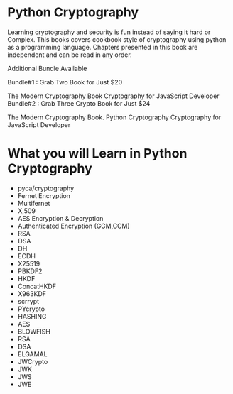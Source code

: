 # Python Cryptography

Learning cryptography and security is fun instead of saying it hard or Complex. This books covers cookbook style of cryptography using python as a programming language. Chapters presented in this book are independent and can be read in any order. 



Additional Bundle Available

Bundle#1 : Grab Two Book for Just $20

The Modern Cryptography Book
Cryptography for JavaScript Developer
Bundle#2 : Grab Three Crypto Book for Just $24

The Modern Cryptography Book.
Python Cryptography
Cryptography for JavaScript Developer

# What you will Learn in Python Cryptography

* pyca/cryptography
* Fernet Encryption
* Multifernet
* X,509
* AES Encryption & Decryption
* Authenticated Encryption (GCM,CCM)
* RSA
* DSA
* DH
* ECDH
* X25519
* PBKDF2
* HKDF
* ConcatHKDF
* X963KDF
* scrrypt
* PYcrypto
* HASHING
* AES
* BLOWFISH
* RSA
* DSA
* ELGAMAL
* JWCrypto
* JWK
* JWS
* JWE
